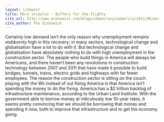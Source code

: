 ```yaml
---
layout: linkpost
title: More stimulus - Buffers for the flighty
cite_url: http://www.economist.com/blogs/democracyinamerica/2011/06/more-stimulus
cite_author: The Economist
---
```

Certainly low demand isn’t the only reason why unemployment remains stubbornly high in this recovery; in many sectors, technological change and globalisation have a lot to do with it. But technological change and globalisation have absolutely nothing to do with high unemployment in the construction sector. The people who build things in America will always be Americans, and there haven’t been any revolutions in construction technology between 2007 and 2011 that have made it possible to build bridges, tunnels, trains, electric grids and highways with far fewer employees. The reason the construction sector is sitting on the couch playing with the Wii instead of out fixing America is that America isn’t spending the money to do the fixing. America has a $2 trillion backlog of infrastructure maintenance, according to the Urban Land Institute. With the government able to borrow money at ridiculously low 10-year rates, it seems pretty convincing that we should be borrowing that money and spending it now, both to improve that infrastructure and to get the economy going.  

